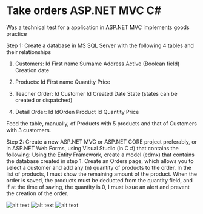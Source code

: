 # Take orders ASP.NET MVC C#
Was a technical  test for a application in ASP.NET MVC implements goods practice 


Step 1:
Create a database in MS SQL Server with the following 4 tables and their relationships

1) Customers:
Id
First name
Surname
Address
Active (Boolean field)
Creation date

2) Products:
Id
First name
Quantity
Price

3) Teacher Order:
Id
Customer Id
Created Date
State (states can be created or dispatched)

4) Detail Order:
Id
IdOrden
Product Id
Quantity
Price

Feed the table, manually, of Products with 5 products and that of Customers with 3 customers.

Step 2:
Create a new ASP.NET MVC or ASP.NET CORE project preferably, or in ASP.NET Web Forms, using Visual Studio (in C #) that contains the following:
Using the Entity Framework, create a model (edmx) that contains the database created in step 1.
Create an Orders page, which allows you to select a customer and add any (n) quantity of products to the order.
In the list of products, I must show the remaining amount of the product.
When the order is saved, the products must be deducted from the quantity field, and if at the time of saving, the quantity is 0, I must issue an alert and prevent the creation of the order.



![alt text](https://raw.githubusercontent.com/alexander0205/MARKET-ORDERS-C--MVC/master/Capture.PNG)
![alt text](https://raw.githubusercontent.com/alexander0205/MARKET-ORDERS-C--MVC/master/3.PNG)
![alt text](https://raw.githubusercontent.com/alexander0205/MARKET-ORDERS-C--MVC/master/Capture2.PNG)
